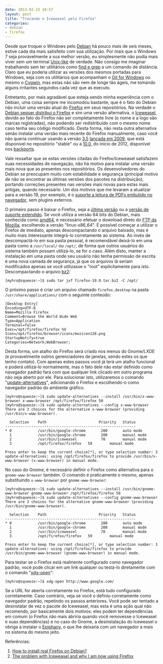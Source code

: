 ```yaml
---
date: 2013-02-23 10:57
layout: post
title: "Trocando o Iceweasel pelo Firefox"
categories: 
- debian
- firefox
---
```


Desde que troquei o Windows pelo [Debian](http://www.debian.org/) há pouco mais de seis meses, estive cada dia mais satisfeito com sua utilização. Por mais que o Windows 7 seja provavelmente a sua melhor versão, eu simplesmente não podia mais viver sem um terminal [Unix-like](https://en.wikipedia.org/wiki/Unix-like) de verdade. Não consigo me imaginar trabalhando sem ter utilitários como [find e grep](http://blog.sanctum.geek.nz/unix-as-ide-files/) a um comando de distância. Claro que eu poderia utilizar as versões dos mesmos portadas para Windows, seja com os utilitários que acompanham o [Git for Windows](http://msysgit.github.com/) ou mesmo o [Cygwin](http://www.cygwin.com/), mas estas não são nem de longe tão ágeis, me tomando alguns irritantes segundos cada vez que as executo.

Entretanto, por mais agradável que esteja sendo minha experiência com o Debian, uma coisa sempre me incomodou bastante, que é o fato do Debian não incluir uma versão atual do [Firefox](https://www.mozilla.org/en-US/firefox/new/) em seus repositórios. Na verdade o [Debian sequer distribui o Firefox](https://en.wikipedia.org/wiki/Mozilla_Corporation_software_rebranded_by_the_Debian_project) e sim uma versão alternativa, o [Iceweasel](http://www.geticeweasel.org/), devido ao fato do Firefox não ser completamente livre (o nome e a logo são marcas registradas), não podendo ser redistribuído com o mesmo nome caso tenha seu código modificado. Desta forma, não resta outra alternativa senão instalar uma versão mais recente do Firefox manualmente, caso você não queria continuar usando a versão [3.5](http://packages.debian.org/squeeze/iceweasel) [lançada em 2009](https://blog.mozilla.org/blog/2009/06/30/firefox-35-available-now/), que está disponível no repositório "stable" ou a [10.0](http://packages.debian.org/squeeze-backports/iceweasel), do início de 2012, disponível nos [backports](http://backports-master.debian.org/).

Vale ressaltar que se estas versões citadas do Firefox/Iceweasel satisfazem suas necessidades de navegação, não há motivo para instalar uma versão mais nova que as presentes nos repositórios. Os desenvolvedores do Debian se preocupam muito com estabilidade e segurança (principal motivo de não se encontrar as últimas versões dos pacotes na distribuição), portando correções presentes nas versões mais novas para estas mais antigas, quando necessário. Um dos motivos que me levaram a atualizar para a versão 19, por exemplo, é o [suporte a leitura de PDFs embutido no navegador](http://www.h-online.com/open/news/item/Firefox-19-brings-PDF-viewer-and-4-critical-security-fixes-1806437.html), sem plugins externos.

O primeiro passo é baixar o Firefox, seja a [última versão](http://www.mozilla.org/en-US/firefox/all/) ou a [versão de suporte extendido](http://www.mozilla.org/en-US/firefox/organizations/all.html). Se você utiliza a versão 64 bits do Debian, mais conhecida como [amd64](http://www.debian.org/ports/amd64/), é necessário efetuar o download direto do [FTP da Mozilla](https://ftp.mozilla.org/pub/mozilla.org/firefox/releases/), escolhendo a versão "linux-x86\_64". É possível começar a utilizar o Firefox de imediato, apenas descompactando o arquivo baixado, mas é muito mais interessante integrá-lo corretamente ao sistema. Ao invés de descompactá-lo em sua pasta pessoal, é recomendável deixá-lo em uma pasta como a `/usr/local/` ou `/opt/`, de forma que outros usuários do sistema também possam utilizá-lo, se for o caso. Além disto, manter a instalação em uma pasta onde seu usuário não tenha permissão de escrita é uma nova camada de segurança, já que os arquivos lá seriam modificados apenas se você utilizasse o "root" explicitamente para isto. Descompactando o arquivo [bz2](https://en.wikipedia.org/wiki/Bzip2):

    [myhro@squeeze:~]$ sudo tar jxf firefox-19.0.tar.bz2 -C /opt/

O próximo passo é criar um arquivo chamado `firefox.desktop` na pasta `/usr/share/applications/` com o seguinte conteúdo:

    [Desktop Entry]
    Encoding=UTF-8
    Name=Mozilla Firefox
    Comment=Browse the World Wide Web
    Type=Application
    Terminal=false
    Exec=/opt/firefox/firefox %U
    Icon=/opt/firefox/browser/icons/mozicon128.png
    StartupNotify=true
    Categories=Network;WebBrowser;

Desta forma, um atalho do Firefox será criado nos menus do Gnome/LXDE (e provavelmente outros gerenciadores de janelas, sendo estes os que tenho contato). Com apenas estes passos você já terá um atalho funcional e poderá utilizá-lo normalmente, mas o fato dele não estar definido como navegador padrão fará com que qualquer link clicado em outro programa não seja aberto por ele. Para solucionar isto, utilizaremos o comando "[update-alternatives](http://www.debian-administration.org/articles/91)", adicionando o Firefox e escolhendo-o como navegador padrão do ambiente gráfico.

    [myhro@squeeze:~]$ sudo update-alternatives --install /usr/bin/x-www-browser x-www-browser /opt/firefox/firefox 50
    [myhro@squeeze:~]$ sudo update-alternatives --config x-www-browser 
    There are 3 choices for the alternative x-www-browser (providing /usr/bin/x-www-browser).

      Selection    Path                        Priority   Status
    ------------------------------------------------------------
    * 0            /usr/bin/google-chrome       200       auto mode
      1            /usr/bin/google-chrome       200       manual mode
      2            /usr/bin/iceweasel           70        manual mode
      3            /opt/firefox/firefox   50        manual mode

    Press enter to keep the current choice[*], or type selection number: 3
    update-alternatives: using /opt/firefox/firefox to provide /usr/bin/x-www-browser (x-www-browser) in manual mode.

No caso do Gnome, é necessário definir o Firefox como alternativa para o `gnome-www-browser` também. O comando é praticamente o mesmo, apenas substituindo `x-www-browser` por `gnome-www-browser`:

    [myhro@squeeze:~]$ sudo update-alternatives --install /usr/bin/gnome-www-browser gnome-www-browser /opt/firefox/firefox 50
    [myhro@squeeze:~]$ sudo update-alternatives --config gnome-www-browser
    There are 3 choices for the alternative gnome-www-browser (providing /usr/bin/gnome-www-browser).

      Selection    Path                        Priority   Status
    ------------------------------------------------------------
    * 0            /usr/bin/google-chrome       200       auto mode
      1            /usr/bin/google-chrome       200       manual mode
      2            /usr/bin/iceweasel           70        manual mode
      3            /opt/firefox/firefox   50        manual mode

    Press enter to keep the current choice[*], or type selection number: 3
    update-alternatives: using /opt/firefox/firefox to provide /usr/bin/gnome-www-browser (gnome-www-browser) in manual mode.

Para testar se o Firefox está realmente configurado como navegador padrão, você pode clicar em um link qualquer ou testá-lo diretamente com o comando "[xdg-open](http://portland.freedesktop.org/xdg-utils-1.0/xdg-open.html)":

    [myhro@squeeze:~]$ xdg-open http://www.google.com/

Se a URL for aberta corretamente no Firefox, está tudo configurado corretamente. Caso contrário, veja se você o definiu corretamente como navegador padrão, repetindo os passos anteriores. Você pode ser tentado a desinstalar de vez o pacote do Iceweasel, mas esta é uma ação qual não recomendo, por basicamente dois motivos: eles podem ter dependências em comum (o Firefox não mais abriria quando você removesse o Iceweasel e suas dependências) e no caso do Gnome, a desinstalação do Iceweasel o obriga a instalar o [Epiphany](http://projects.gnome.org/epiphany/), o que lhe deixaria com um navegador a mais no sistema do mesmo jeito.

Referências:  
1. [How to install real Firefox on Debian?](http://superuser.com/questions/322376/how-to-install-real-firefox-on-debian)  
2. [The problem with Iceweasel and why I am now using Firefox](http://techpatterns.com/forums/about1435.html)
